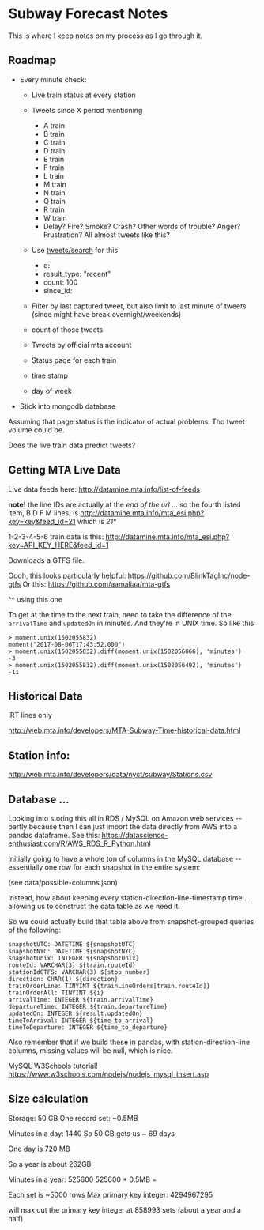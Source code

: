 # Subway Forecast Notes

This is where I keep notes on my process as I go through it.

## Roadmap

- Every minute check:

    - Live train status at every station

    - Tweets since X period mentioning
        - A train
        - B train
        - C train
        - D train 
        - E train
        - F train 
        - L train 
        - M train
        - N train
        - Q train
        - R train
        - W train
        - Delay? Fire? Smoke? Crash? Other words of trouble? Anger? Frustration? All almost tweets like this?
    - Use [tweets/search](https://dev.twitter.com/rest/reference/get/search/tweets) for this
        - q: 
        - result_type: "recent"
        - count: 100
        - since_id:     
    - Filter by last captured tweet, but also limit to last minute of tweets (since might have break overnight/weekends)

    - count of those tweets

    - Tweets by official mta account

    - Status page for each train

    - time stamp

    - day of week 

- Stick into mongodb database

Assuming that page status is the indicator of actual problems. Tho tweet volume could be. 

Does the live train data predict tweets?

## Getting MTA Live Data

Live data feeds here: http://datamine.mta.info/list-of-feeds

**note!** the line IDs are actually at the _end of the url_ ... so the fourth listed item, B D F M lines, is http://datamine.mta.info/mta_esi.php?key=key&feed_id=21 which is *21**

1-2-3-4-5-6 train data is this: http://datamine.mta.info/mta_esi.php?key=API_KEY_HERE&feed_id=1

Downloads a GTFS file. 

Oooh, this looks particularly helpful: https://github.com/BlinkTagInc/node-gtfs
Or this: https://github.com/aamaliaa/mta-gtfs

^^ using this one

To get at the time to the next train, need to take the difference of the `arrivalTime` and `updatedOn` in minutes. And they're in UNIX time. So like this:

```
> moment.unix(1502055832)
moment("2017-08-06T17:43:52.000")
> moment.unix(1502055832).diff(moment.unix(1502056066), 'minutes')
-3
> moment.unix(1502055832).diff(moment.unix(1502056492), 'minutes')
-11
```

## Historical Data

IRT lines only

http://web.mta.info/developers/MTA-Subway-Time-historical-data.html

## Station info:

http://web.mta.info/developers/data/nyct/subway/Stations.csv

## Database ...

Looking into storing this all in RDS / MySQL on Amazon web services -- partly because then I can just import the data directly from AWS into a pandas dataframe. See this: https://datascience-enthusiast.com/R/AWS_RDS_R_Python.html

Initially going to have a whole ton of columns in the MySQL database -- essentially one row for each snapshot in the entire system: 

(see data/possible-columns.json)

Instead, how about keeping every station-direction-line-timestamp time ... allowing us to construct the data table as we need it.

So we could actually build that table above from snapshot-grouped queries of the following:

    snapshotUTC: DATETIME ${snapshotUTC}
    snapshotNYC: DATETIME ${snapshotNYC}
    snapshotUnix: INTEGER ${snapshotUnix}
    routeId: VARCHAR(3) ${train.routeId}
    stationIdGTFS: VARCHAR(3) ${stop_number}
    direction: CHAR(1) ${direction}
    trainOrderLine: TINYINT ${trainLineOrders[train.routeId]}
    trainOrderAll: TINYINT ${i}
    arrivalTime: INTEGER ${train.arrivalTime}
    departureTime: INTEGER ${train.departureTime}
    updatedOn: INTEGER ${result.updatedOn}
    timeToArrival: INTEGER ${time_to_arrival}
    timeToDeparture: INTEGER ${time_to_departure}
    
Also remember that if we build these in pandas, with station-direction-line columns, missing values will be null, which is nice.

MySQL W3Schools tutorial! https://www.w3schools.com/nodejs/nodejs_mysql_insert.asp

## Size calculation

Storage: 50 GB
One record set: ~0.5MB

Minutes in a day: 1440
So 50 GB gets us ~ 69 days

One day is 720 MB

So a year is about 262GB


Minutes in a year: 525600
525600 * 0.5MB = 

Each set is ~5000 rows
Max primary key integer: 4294967295

will max out the primary key integer at 858993 sets (about a year and a half)




    
    
    
    
    
